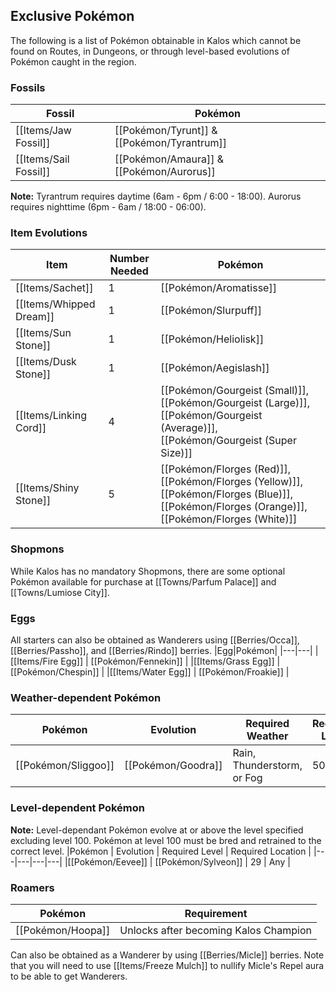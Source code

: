 ## Exclusive Pokémon

The following is a list of Pokémon obtainable in Kalos which cannot be found on Routes, in Dungeons, or through level-based evolutions of Pokémon caught in the region.

### Fossils
|Fossil|Pokémon|
|---|---|
|[[Items/Jaw Fossil]]|[[Pokémon/Tyrunt]] & [[Pokémon/Tyrantrum]]|
|[[Items/Sail Fossil]]|[[Pokémon/Amaura]] & [[Pokémon/Aurorus]]|

**Note:** Tyrantrum requires daytime (6am - 6pm / 6:00 - 18:00). Aurorus requires nighttime (6pm - 6am / 18:00 - 06:00).

### Item Evolutions
|Item|Number Needed|Pokémon|
|---|---|---|
|[[Items/Sachet]]|1|[[Pokémon/Aromatisse]] |
|[[Items/Whipped Dream]]|1|[[Pokémon/Slurpuff]] |
|[[Items/Sun Stone]]|1|[[Pokémon/Heliolisk]] |
|[[Items/Dusk Stone]]|1|[[Pokémon/Aegislash]] |
|[[Items/Linking Cord]]|4|[[Pokémon/Gourgeist (Small)]], [[Pokémon/Gourgeist (Large)]], [[Pokémon/Gourgeist (Average)]], [[Pokémon/Gourgeist (Super Size)]] |
|[[Items/Shiny Stone]]|5|[[Pokémon/Florges (Red)]], [[Pokémon/Florges (Yellow)]], [[Pokémon/Florges (Blue)]], [[Pokémon/Florges (Orange)]], [[Pokémon/Florges (White)]] |

### Shopmons
While Kalos has no mandatory Shopmons, there are some optional Pokémon available for purchase at [[Towns/Parfum Palace]] and [[Towns/Lumiose City]].

### Eggs
All starters can also be obtained as Wanderers using [[Berries/Occa]], [[Berries/Passho]], and [[Berries/Rindo]] berries.
|Egg|Pokémon|
|---|---|
|[[Items/Fire Egg]] | [[Pokémon/Fennekin]] |
|[[Items/Grass Egg]] | [[Pokémon/Chespin]] |
|[[Items/Water Egg]] | [[Pokémon/Froakie]] |

### Weather-dependent Pokémon
|Pokémon | Evolution | Required Weather | Required Level |
|---|---|---|---|
|[[Pokémon/Sliggoo]] | [[Pokémon/Goodra]] | Rain, Thunderstorm, or Fog | 50 |

### Level-dependent Pokémon
**Note:** Level-dependant Pokémon evolve at or above the level specified excluding level 100. Pokémon at level 100 must be bred and retrained to the correct level.
|Pokémon | Evolution | Required Level | Required Location |
|---|---|---|---|
|[[Pokémon/Eevee]] | [[Pokémon/Sylveon]] | 29 | Any |

### Roamers
|Pokémon|Requirement|
|---|---|
|[[Pokémon/Hoopa]]|Unlocks after becoming Kalos Champion |

Can also be obtained as a Wanderer by using [[Berries/Micle]] berries. Note that you will need to use [[Items/Freeze Mulch]] to nullify Micle's Repel aura to be able to get Wanderers.